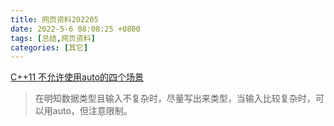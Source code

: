```yaml
---
title: 网页资料202205
date: 2022-5-6 08:08:25 +0800
tags: [总结,网页资料]
categories: [其它]
---
```


[C++11 不允许使用auto的四个场景](https://blog.csdn.net/m0_51955470/article/details/117953960)

> 在明知数据类型且输入不复杂时，尽量写出来类型，当输入比较复杂时，可以用auto，但注意限制。

